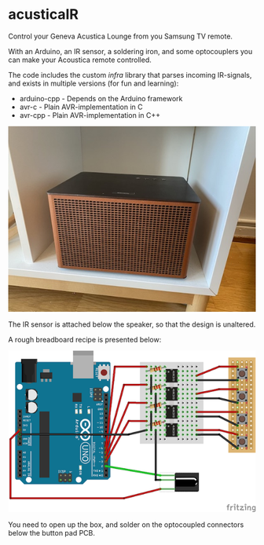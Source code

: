 # acusticaIR
Control your Geneva Acustica Lounge from you Samsung TV remote.

With an Arduino, an IR sensor, a soldering iron, and some optocouplers you can make your Acoustica remote controlled.

The code includes the custom *infra* library that parses incoming IR-signals, and exists in multiple versions (for fun and learning):

* arduino-cpp - Depends on the Arduino framework
* avr-c - Plain AVR-implementation in C
* avr-cpp - Plain AVR-implementation in C++

![Acustica Lounge](doc/acustica.jpg?raw=true "Acustica Lounge")

The IR sensor is attached below the speaker, so that the design is unaltered.

A rough breadboard recipe is presented below:

![Acustica IR Schematic](doc/acusticaIR.png?raw=true "acusticaIR breadboard")

You need to open up the box, and solder on the optocoupled connectors below the button pad PCB.